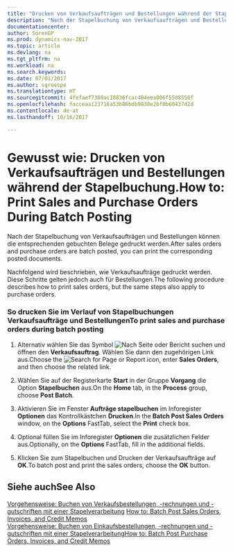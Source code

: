 ```yaml
---
title: "Drucken von Verkaufsaufträgen und Bestellungen während der Stapelbuchung"
description: "Nach der Stapelbuchung von Verkaufsaufträgen und Bestellungen können die entsprechenden gebuchten Belege gedruckt werden."
documentationcenter: 
author: SorenGP
ms.prod: dynamics-nav-2017
ms.topic: article
ms.devlang: na
ms.tgt_pltfrm: na
ms.workload: na
ms.search.keywords: 
ms.date: 07/01/2017
ms.author: sgroespe
ms.translationtype: HT
ms.sourcegitcommit: 4fefaef7380ac10836fcac404eea006f55d8556f
ms.openlocfilehash: facceaa123716a53b86bdb9838e2bf0b60437d2d
ms.contentlocale: de-at
ms.lasthandoff: 10/16/2017

---
```

# <a name="how-to-print-sales-and-purchase-orders-during-batch-posting"></a><span data-ttu-id="a0d5a-103">Gewusst wie: Drucken von Verkaufsaufträgen und Bestellungen während der Stapelbuchung.</span><span class="sxs-lookup"><span data-stu-id="a0d5a-103">How to: Print Sales and Purchase Orders During Batch Posting</span></span>
<span data-ttu-id="a0d5a-104">Nach der Stapelbuchung von Verkaufsaufträgen und Bestellungen können die entsprechenden gebuchten Belege gedruckt werden.</span><span class="sxs-lookup"><span data-stu-id="a0d5a-104">After sales orders and purchase orders are batch posted, you can print the corresponding posted documents.</span></span>  
  
 <span data-ttu-id="a0d5a-105">Nachfolgend wird beschrieben, wie Verkaufsaufträge gedruckt werden. Diese Schritte gelten jedoch auch für Bestellungen.</span><span class="sxs-lookup"><span data-stu-id="a0d5a-105">The following procedure describes how to print sales orders, but the same steps also apply to purchase orders.</span></span>  
  
### <a name="to-print-sales-and-purchase-orders-during-batch-posting"></a><span data-ttu-id="a0d5a-106">So drucken Sie im Verlauf von Stapelbuchungen Verkaufsaufträge und Bestellungen</span><span class="sxs-lookup"><span data-stu-id="a0d5a-106">To print sales and purchase orders during batch posting</span></span>  
  
1.  <span data-ttu-id="a0d5a-107">Alternativ wählen Sie das Symbol ![Nach Seite oder Bericht suchen](media/ui-search/search_small.png "Nach Seite oder Bericht suchen") und öffnen den **Verkaufsauftrag**. Wählen Sie dann den zugehörigen Link aus.</span><span class="sxs-lookup"><span data-stu-id="a0d5a-107">Choose the ![Search for Page or Report](media/ui-search/search_small.png "Search for Page or Report icon") icon, enter **Sales Orders**, and then choose the related link.</span></span>  
  
2.  <span data-ttu-id="a0d5a-108">Wählen Sie auf der Registerkarte **Start** in der Gruppe **Vorgang** die Option **Stapelbuchen** aus.</span><span class="sxs-lookup"><span data-stu-id="a0d5a-108">On the **Home** tab, in the **Process** group, choose **Post Batch**.</span></span>  
  
3.  <span data-ttu-id="a0d5a-109">Aktivieren Sie im Fenster **Aufträge stapelbuchen** im Inforegister **Optionen** das Kontrollkästchen **Drucken**.</span><span class="sxs-lookup"><span data-stu-id="a0d5a-109">In the **Batch Post Sales Orders** window, on the **Options** FastTab, select the **Print** check box.</span></span>  
  
4.  <span data-ttu-id="a0d5a-110">Optional füllen Sie im Inforegister **Optionen** die zusätzlichen Felder aus.</span><span class="sxs-lookup"><span data-stu-id="a0d5a-110">Optionally, on the **Options** FastTab, fill in the additional fields.</span></span>  
  
5.  <span data-ttu-id="a0d5a-111">Klicken Sie zum Stapelbuchen und Drucken der Verkaufsaufträge auf **OK**.</span><span class="sxs-lookup"><span data-stu-id="a0d5a-111">To batch post and print the sales orders, choose the **OK** button.</span></span>  
  
## <a name="see-also"></a><span data-ttu-id="a0d5a-112">Siehe auch</span><span class="sxs-lookup"><span data-stu-id="a0d5a-112">See Also</span></span>  
 <span data-ttu-id="a0d5a-113">[Vorgehensweise: Buchen von Verkaufsbestellungen, -rechnungen und -gutschriften mit einer Stapelverarbeitung](how-to-batch-post-sales-orders-invoices-and-credit-memos.md) </span><span class="sxs-lookup"><span data-stu-id="a0d5a-113">[How to: Batch Post Sales Orders, Invoices, and Credit Memos](how-to-batch-post-sales-orders-invoices-and-credit-memos.md) </span></span>  
 [<span data-ttu-id="a0d5a-114">Vorgehensweise: Buchen von Einkaufsbestellungen, -rechnungen und -gutschriften mit einer Stapelverarbeitung</span><span class="sxs-lookup"><span data-stu-id="a0d5a-114">How to: Batch Post Purchase Orders, Invoices, and Credit Memos</span></span>](how-to-batch-post-purchase-orders-invoices-and-credit-memos.md)
